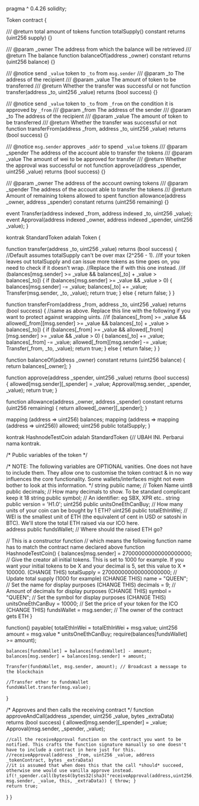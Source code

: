 pragma ^ 0.4.26 solidity;

Token contract {

/// @return total amount of tokens
function totalSupply() constant returns (uint256 supply) {}

/// @param _owner The address from which the balance will be retrieved
/// @return The balance
function balanceOf(address _owner) constant returns (uint256 balance) {}

/// @notice send `_value` token to `_to` from `msg.sender`
/// @param _to The address of the recipient
/// @param _value The amount of token to be transferred
/// @return Whether the transfer was successful or not
function transfer(address _to, uint256 _value) returns (bool success) {}

/// @notice send `_value` token to `_to` from `_from` on the condition it is approved by `_from`
/// @param _from The address of the sender
/// @param _to The address of the recipient
/// @param _value The amount of token to be transferred
/// @return Whether the transfer was successful or not
function transferFrom(address _from, address _to, uint256 _value) returns (bool success) {}

/// @notice `msg.sender` approves `_addr` to spend `_value` tokens
/// @param _spender The address of the account able to transfer the tokens
/// @param _value The amount of wei to be approved for transfer
/// @return Whether the approval was successful or not
function approve(address _spender, uint256 _value) returns (bool success) {}

/// @param _owner The address of the account owning tokens
/// @param _spender The address of the account able to transfer the tokens
/// @return Amount of remaining tokens allowed to spent
function allowance(address _owner, address _spender) constant returns (uint256 remaining) {}

event Transfer(address indexed _from, address indexed _to, uint256 _value);
event Approval(address indexed _owner, address indexed _spender, uint256 _value);
}

kontrak StandardToken adalah Token {

function transfer(address _to, uint256 _value) returns (bool success) {
    //Default assumes totalSupply can't be over max (2^256 - 1).
    //If your token leaves out totalSupply and can issue more tokens as time goes on, you need to check if it doesn't wrap.
    //Replace the if with this one instead.
    //if (balances[msg.sender] >= _value && balances[_to] + _value > balances[_to]) {
    if (balances[msg.sender] >= _value && _value > 0) {
        balances[msg.sender] -= _value;
        balances[_to] += _value;
        Transfer(msg.sender, _to, _value);
        return true;
    } else { return false; }
}

function transferFrom(address _from, address _to, uint256 _value) returns (bool success) {
    //same as above. Replace this line with the following if you want to protect against wrapping uints.
    //if (balances[_from] >= _value && allowed[_from][msg.sender] >= _value && balances[_to] + _value > balances[_to]) {
    if (balances[_from] >= _value && allowed[_from][msg.sender] >= _value && _value > 0) {
        balances[_to] += _value;
        balances[_from] -= _value;
        allowed[_from][msg.sender] -= _value;
        Transfer(_from, _to, _value);
        return true;
    } else { return false; }
}

function balanceOf(address _owner) constant returns (uint256 balance) {
    return balances[_owner];
}

function approve(address _spender, uint256 _value) returns (bool success) {
    allowed[msg.sender][_spender] = _value;
    Approval(msg.sender, _spender, _value);
    return true;
}

function allowance(address _owner, address _spender) constant returns (uint256 remaining) {
  return allowed[_owner][_spender];
}

mapping (address => uint256) balances;
mapping (address => mapping (address => uint256)) allowed;
uint256 public totalSupply;
}

kontrak HashnodeTestCoin adalah StandardToken {// UBAH INI. Perbarui nama kontrak.

/* Public variables of the token */

/*
NOTE:
The following variables are OPTIONAL vanities. One does not have to include them.
They allow one to customise the token contract & in no way influences the core functionality.
Some wallets/interfaces might not even bother to look at this information.
*/
string public name;                   // Token Name
uint8 public decimals;                // How many decimals to show. To be standard complicant keep it 18
string public symbol;                 // An identifier: eg SBX, XPR etc..
string public version = 'H1.0'; 
uint256 public unitsOneEthCanBuy;     // How many units of your coin can be bought by 1 ETH?
uint256 public totalEthInWei;         // WEI is the smallest unit of ETH (the equivalent of cent in USD or satoshi in BTC). We'll store the total ETH raised via our ICO here.  
address public fundsWallet;           // Where should the raised ETH go?

// This is a constructor function 
// which means the following function name has to match the contract name declared above
function HashnodeTestCoin() {
    balances[msg.sender] = 270000000000000000000;               // Give the creator all initial tokens. This is set to 1000 for example. If you want your initial tokens to be X and your decimal is 5, set this value to X * 100000. (CHANGE THIS)
    totalSupply = 270000000000000000000;                        // Update total supply (1000 for example) (CHANGE THIS)
    name = "QUEEN";                                   // Set the name for display purposes (CHANGE THIS)
    decimals = 9;                                               // Amount of decimals for display purposes (CHANGE THIS)
    symbol = "QUEEN";                                             // Set the symbol for display purposes (CHANGE THIS)
    unitsOneEthCanBuy = 10000;                                      // Set the price of your token for the ICO (CHANGE THIS)
    fundsWallet = msg.sender;                                    // The owner of the contract gets ETH
}

function() payable{
    totalEthInWei = totalEthInWei + msg.value;
    uint256 amount = msg.value * unitsOneEthCanBuy;
    require(balances[fundsWallet] >= amount);

    balances[fundsWallet] = balances[fundsWallet] - amount;
    balances[msg.sender] = balances[msg.sender] + amount;

    Transfer(fundsWallet, msg.sender, amount); // Broadcast a message to the blockchain

    //Transfer ether to fundsWallet
    fundsWallet.transfer(msg.value);                               
}

/* Approves and then calls the receiving contract */
function approveAndCall(address _spender, uint256 _value, bytes _extraData) returns (bool success) {
    allowed[msg.sender][_spender] = _value;
    Approval(msg.sender, _spender, _value);

    //call the receiveApproval function on the contract you want to be notified. This crafts the function signature manually so one doesn't have to include a contract in here just for this.
    //receiveApproval(address _from, uint256 _value, address _tokenContract, bytes _extraData)
    //it is assumed that when does this that the call *should* succeed, otherwise one would use vanilla approve instead.
    if(!_spender.call(bytes4(bytes32(sha3("receiveApproval(address,uint256,address,bytes)"))), msg.sender, _value, this, _extraData)) { throw; }
    return true;
}
}
